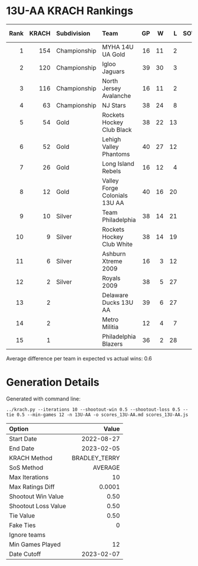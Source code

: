# 13U-AA KRACH Rankings
Rank|KRACH|Subdivision|Team|GP|W|L|SOW|SOL|T|SoS|Exp Wins|Win Diff
---:|---:|:---|:---|---:|---:|---:|---:|---:|---:|---:|---:|---:
1|154|Championship|MYHA 14U UA Gold|16|11|2|1|2|0|60|11.9|0.6
2|120|Championship|Igloo Jaguars|39|30|3|2|4|0|38|31.5|1.5
3|116|Championship|North Jersey Avalanche|16|11|2|2|1|0|50|12.0|0.5
4|63|Championship|NJ Stars|38|24|8|1|5|0|51|26.4|0.6
5|54|Gold|Rockets Hockey Club Black|38|22|13|2|1|0|63|23.0|0.5
6|52|Gold|Lehigh Valley Phantoms|40|27|12|1|0|0|49|27.2|0.3
7|26|Gold|Long Island Rebels|16|12|4|0|0|0|11|12.7|0.7
8|12|Gold|Valley Forge Colonials 13U AA|40|16|20|2|2|0|39|18.6|0.6
9|10|Silver|Team Philadelphia|38|14|21|2|1|0|42|16.0|0.5
10|9|Silver|Rockets Hockey Club White|38|14|19|2|3|0|36|17.4|0.9
11|6|Silver|Ashburn Xtreme 2009|16|3|12|0|1|0|73|3.6|0.1
12|2|Silver|Royals 2009|38|5|27|3|3|0|31|8.5|0.5
13|2||Delaware Ducks 13U AA|39|6|27|4|2|0|29|9.6|0.6
14|2||Metro Militia|12|4|7|1|0|0|5|4.9|0.4
15|1||Philadelphia Blazers|36|2|28|4|2|0|28|5.3|0.3
Average difference per team in expected vs actual wins: 0.6
# Generation Details

Generated with command line:
```
../krach.py --iterations 10 --shootout-win 0.5 --shootout-loss 0.5 --tie 0.5 --min-games 12 -n 13U-AA -o scores_13U-AA.md scores_13U-AA.js
```

| Option | Value |
| :----- | ----: |
| Start Date | 2022-08-27 |
| End Date | 2023-02-05 |
| KRACH Method | BRADLEY_TERRY |
| SoS Method | AVERAGE |
| Max Iterations | 10 |
| Max Ratings Diff | 0.0001 |
| Shootout Win Value | 0.50 |
| Shootout Loss Value | 0.50 |
| Tie Value | 0.50 |
| Fake Ties | 0 |
| Ignore teams |  |
| Min Games Played | 12 |
| Date Cutoff | 2023-02-07 |

